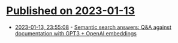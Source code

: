# [Published on 2023-01-13](index.md)

* [2023-01-13, 23:55:08](https://lobste.rs/s/4tignc/semantic_search_answers_q_against) - [Semantic search answers: Q&A against documentation with GPT3 + OpenAI embeddings](https://simonwillison.net/2023/Jan/13/semantic-search-answers/)

